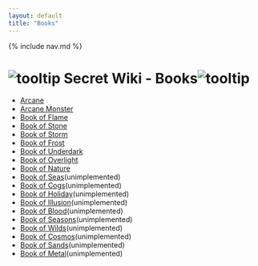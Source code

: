 ```yaml
---
layout: default
title: "Books"
---
```


{% include nav.md  %}

# ![tooltip]({{site.miscimages}}/walkinggrapple.gif) Secret Wiki - Books![tooltip]({{site.miscimages}}/walkinggrapple.gif)



- [Arcane]({{site.books}}/arcane)
- [Arcane Monster]({{site.books}}/arcane_monster)
- [Book of Flame]({{site.books}}/flame)
- [Book of Stone]({{site.books}}/stone)
- [Book of Storm]({{site.books}}/storm)
- [Book of Frost]({{site.books}}/frost)
- [Book of Underdark]({{site.books}}/underdark)
- [Book of Overlight]({{site.books}}/overlight)
- [Book of Nature]({{site.books}}/nature)
- [Book of Seas]({{site.books}}/seas)(unimplemented)
- [Book of Cogs]({{site.books}}/cogs)(unimplemented)
- [Book of Holiday]({{site.books}}/holiday)(unimplemented)
- [Book of Illusion]({{site.books}}/illusion)(unimplemented)
- [Book of Blood]({{site.books}}/blood)(unimplemented)
- [Book of Seasons]({{site.books}}/seasons)(unimplemented)
- [Book of Wilds]({{site.books}}/wilds)(unimplemented)
- [Book of Cosmos]({{site.books}}/cosmos)(unimplemented)
- [Book of Sands]({{site.books}}/sands)(unimplemented)
- [Book of Metal]({{site.books}}/metal)(unimplemented)
